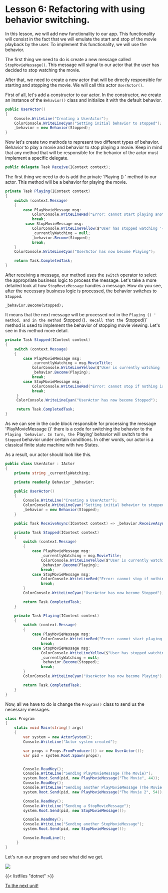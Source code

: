 # Lesson 6: Refactoring with using behavior switching.

In this lesson, we will add new functionality to our app. This functionality will consist in the fact that we will emulate the start and stop of the movie playback by the user. To implement this functionality, we will use the behavior.

The first thing we need to do is create a new message called `StopMovieMessage()`. This message will signal to our actor that the user has decided to stop watching the movie. 

After that, we need to create a new actor that will be directly responsible for starting and stopping the movie. We will call this actor `UserActor()`.

First of all, let's add a constructor to our actor. In the constructor, we create an instance of the `Behavior()` class and initialize it with the default behavior.

```csharp
public UserActor()
{
    Console.WriteLine("Creating a UserActor");
    ColorConsole.WriteLineCyan("Setting initial behavior to stopped");
    _behavior = new Behavior(Stopped);
}
```

Now let's create two methods to represent two different types of behavior. Behavior to play a movie and behavior to stop playing a movie. Keep in mind that any method that will be responsible for the behavior of the actor must implement a specific delegate.

```csharp
public delegate Task Receive(IContext context);
```

The first thing we need to do is add the private `Playing () ' method to our actor. This method will be a behavior for playing the movie.

```csharp
private Task Playing(IContext context)
{
    switch (context.Message)
    {
        case PlayMovieMessage msg:
            ColorConsole.WriteLineRed("Error: cannot start playing another movie before stopping existing one");
            break;
         case StopMovieMessage msg:
            ColorConsole.WriteLineYellow($"User has stopped watching '{_currentlyWatching}'");
            _currentlyWatching = null;
            _behavior.Become(Stopped);
            break;
    }
    ColorConsole.WriteLineCyan("UserActor has now become Playing");

    return Task.CompletedTask;
}
```

After receiving a message, our method uses the `switch` operator to select the appropriate business logic to process the message. Let's take a more detailed look at how `StopMovieMessage` handles a message. How do you see, after the necessary business logic is processed, the behavior switches to `Stopped`. 

`_behavior.Become(Stopped);`

It means that the next message will be processed not in the `Playing () ' method, and in the method `Stopped ()`. Recall that the `Stopped()` method is used to implement the behavior of stopping movie viewing. Let's see in this method more detail.

```csharp
private Task Stopped(IContext context)
{
    switch (context.Message)
    {
        case PlayMovieMessage msg:
            _currentlyWatching = msg.MovieTitle;
            ColorConsole.WriteLineYellow($"User is currently watching '{_currentlyWatching}'");
            _behavior.Become(Playing);
            break;
        case StopMovieMessage msg:
            ColorConsole.WriteLineRed("Error: cannot stop if nothing is playing");
            break;
     }
     ColorConsole.WriteLineCyan("UserActor has now become Stopped");

     return Task.CompletedTask;
}
```

As we can see in the code block responsible for processing the message 'PlayMovieMessage ()' there is a code for switching the behavior to the `Playing 'behavior. In turn, the `Playing' behavior will switch to the `Stopped` behavior under certain conditions. In other words, our actor is a classical finite state machine with two States.

As a result, our actor should look like this.

```csharp
public class UserActor : IActor
{
    private string _currentlyWatching;

    private readonly Behavior _behavior;

    public UserActor()
    {
        Console.WriteLine("Creating a UserActor");
        ColorConsole.WriteLineCyan("Setting initial behavior to stopped");
        _behavior = new Behavior(Stopped);
    }

    public Task ReceiveAsync(IContext context) => _behavior.ReceiveAsync(context);

    private Task Stopped(IContext context)
    {
        switch (context.Message)
        {
            case PlayMovieMessage msg:
                _currentlyWatching = msg.MovieTitle;
                ColorConsole.WriteLineYellow($"User is currently watching '{_currentlyWatching}'");
                _behavior.Become(Playing);
                break;
            case StopMovieMessage msg:
                ColorConsole.WriteLineRed("Error: cannot stop if nothing is playing");
                break;
        }
        ColorConsole.WriteLineCyan("UserActor has now become Stopped");

        return Task.CompletedTask;
    }

    private Task Playing(IContext context)
    {
        switch (context.Message)
        {
            case PlayMovieMessage msg:
                ColorConsole.WriteLineRed("Error: cannot start playing another movie before stopping existing one");
                break;
            case StopMovieMessage msg:
                ColorConsole.WriteLineYellow($"User has stopped watching '{_currentlyWatching}'");
                _currentlyWatching = null;
                _behavior.Become(Stopped);
                break;
        }
        ColorConsole.WriteLineCyan("UserActor has now become Playing");

        return Task.CompletedTask;
    }
}
```

Now, all we have to do is change the `Program()` class to send us the necessary messages.

```csharp
class Program
{
    static void Main(string[] args)
    {
        var system = new ActorSystem();
        Console.WriteLine("Actor system created");

        var props = Props.FromProducer(() => new UserActor());
        var pid = system.Root.Spawn(props);


        Console.ReadKey();
        Console.WriteLine("Sending PlayMovieMessage (The Movie)");
        system.Root.Send(pid, new PlayMovieMessage("The Movie", 44));
        Console.ReadKey();
        Console.WriteLine("Sending another PlayMovieMessage (The Movie 2)");
        system.Root.Send(pid, new PlayMovieMessage("The Movie 2", 54));

        Console.ReadKey();
        Console.WriteLine("Sending a StopMovieMessage");
        system.Root.Send(pid, new StopMovieMessage());

        Console.ReadKey();
        Console.WriteLine("Sending another StopMovieMessage");
        system.Root.Send(pid, new StopMovieMessage());

        Console.ReadLine();
     }
}
```

Let's run our program and see what did we get.

![](../../images/3_6_1.png)

{{< listfiles "dotnet" >}}

[To the next unit!](../../unit-4)